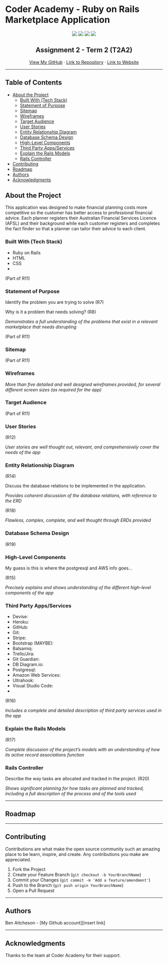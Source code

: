# Coder Academy - Ruby on Rails Marketplace Application

<div style="text-align:center">
<img align="centre" src="https://img.shields.io/tokei/lines/github/benaitcheson/T2A2_Marketplace_App?style=flat-square">
<img src="https://img.shields.io/github/languages/top/benaitcheson/T2A2_Marketplace_App?style=flat-square"> <img src="https://img.shields.io/github/languages/count/benaitcheson/T2A2_Marketplace_App?style=flat-square"> <img src="https://img.shields.io/github/repo-size/benaitcheson/T2A2_Marketplace_App?style=flat-square"></div>

<p align="center">
  <h2 align="center">Assignment 2 - Term 2 (T2A2)</h2>
  <p align="center">
    <a href="https://github.com/benaitcheson/">View My GitHub</a>
    ·
    <a href="https://github.com/benaitcheson/T2A2_Marketplace_App/">Link to Repository</a>
    ·
    <a href="https://t2a2-marketplace-app.herokuapp.com/">Link to Website</a>
  </p>
</p>

---

## Table of Contents

<!-- TOC depthFrom:1 depthTo:4 withLinks:1 orderedList:0 -->

  - [About the Project](#about-the-project)
    - [Built With (Tech Stack)](#built-with-tech-stack)
    - [Statement of Purpose](#statement-of-purpose)
    - [Sitemap](#sitemap)
    - [Wireframes](#wireframes)
    - [Target Audience](#target-audience)
    - [User Stories](#user-stories)
    - [Entity Relationship Diagram](#entity-relationship-diagram)
    - [Database Schema Design](#database-schema-design)
    - [High-Level Components](#high-level-components)
    - [Third Party Apps/Services](#third-party-appsservices)
    - [Explain the Rails Models](#explain-the-rails-models)
    - [Rails Controller](#rails-controller)
  - [Contributing](#contributing)
  - [Roadmap](#roadmap)
  - [Authors](#authors)
  - [Acknowledgments](#acknowledgments)

<!-- /TOC -->

## About the Project

This application was designed to make financial planning costs more competitive so the customer has better access to professional financial advice. Each planner registers their Australian Financial Services Licence (AFSL) and their background while each customer registers and completes the fact finder so that a planner can tailor their advice to each client.

### **Built With (Tech Stack)**

- Ruby on Rails
- HTML
- CSS
- 

(Part of R11)

### **Statement of Purpose**

Identify the problem you are trying to solve (R7)

Why is it a problem that needs solving? (R8)

*Demonstrates a full understanding of the problems that exist in a relevant marketplace that needs disrupting*

(Part of R11)

### **Sitemap**

(Part of R11)

### **Wireframes**

*More than five detailed and well designed wireframes provided, for several different screen sizes (as required for the app)*

### **Target Audience**

(Part of R11)

### **User Stories**

(R12)

*User stories are well thought out, relevant, and comprehensively cover the needs of the app*

### **Entity Relationship Diagram**

(R14)

Discuss the database relations to be implemented in the application.

*Provides coherent discussion of the database relations, with reference to the ERD*

(R18)

*Flawless, complex, complete, and well thought through ERDs provided*

### **Database Schema Design**

(R19)

### **High-Level Components**

My guess is this is where the postgresql and AWS info goes...

(R15)

*Precisely explains and shows understanding of the different high-level components of the app*

### **Third Party Apps/Services**

- Devise:
- Heroku:
- GitHub:
- Git:
- Stripe:
- Bootstrap (MAYBE):
- Balsamiq:
- Trello/Jira:
- Git Guardian:
- DB Diagram.io:
- Postgresql:
- Amazon Web Services:
- Ultrahook: 
- Visual Studio Code:
- 

(R16)

*Includes a complete and detailed description of third party services used in the app*

### **Explain the Rails Models**

(R17)

*Complete discussion of the project’s models with an understanding of how its active record associations function*

### Rails Controller

Describe the way tasks are allocated and tracked in the project.
(R20)

*Shows significant planning for how tasks are planned and tracked, including a full description of the process and of the tools used*

---

## Roadmap


---

## Contributing

Contributions are what make the open source community such an amazing place to be learn, inspire, and create. Any contributions you make are appreciated.

1. Fork the Project
2. Create your Feature Branch (`git checkout -b YourBranchName`)
3. Commit your Changes (`git commit -m 'Add a feature/amendment'`)
4. Push to the Branch (`git push origin YourBranchName`)
5. Open a Pull Request

---

## Authors

Ben Aitcheson - [My Github account][insert link]

---

## Acknowledgments

Thanks to the team at Coder Academy for their support.

